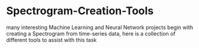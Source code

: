 # Spectrogram-Creation-Tools
many interesting Machine Learning and Neural Network projects begin with creating a Spectrogram from time-series data, here is a collection of different tools to assist with this task
